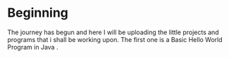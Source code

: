 # Beginning
The journey has begun and here I will be uploading the little projects and programs that i shall be working upon.
The first one is a Basic Hello World Program in Java .

